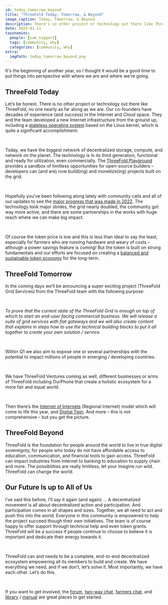 ```yaml
---
id: today_tomorrow_beyond
title: "ThreeFold Today, Tomorrow, & Beyond"
image_caption: Today, Tomorrow, & Beyond
description: There's no other project or technology out there like ThreeFold. Let's take a look at where we are and where we are going, together.
date: 2023-01-11
taxonomies:
  people: [sam_taggart]
  tags: [community, why]
  categories: [community, why]
extra:
  imgPath: today_tomorrow_beyond.png
---
```


It's the beginning of another year, so I thought it would be a good time to put things into perspective with where we are and where we're going.

## ThreeFold Today

Let’s be honest. There is no other project or technology out there like ThreeFold, no one nearly as far along as we are. Our co-founders have decades of experience (and success) in the Internet and Cloud space. They and the team developed a new Internet infrastructure from the ground up, including a [stateless operating system](https://library.threefold.me/info/threefold#/tfgrid/threefold__zos) based on the Linux kernel, which is quite a significant accomplishment.

<br>

Today, we have the biggest network of decentralized storage, compute, and network on the planet. The technology is in its third generation, functional and ready for utilization, even commercially. The [ThreeFold Playground](https://play.grid.tf) provides a sandbox of limitless opportunities for open-source builders – developers can (and are) now build(ing) and monetize(ing) projects built on the grid.

<br>

Hopefully you’ve been following along lately with community calls and all of our updates to see the [major progress that was made in 2022](https://forum.threefold.io/t/end-of-year-2022-community-call-recording/3636). The technology took major strides, the grid nearly doubled, the community got way more active, and there are some partnerships in the works with huge reach where we can make big impact.

<br>

Of course the token price is low and this is less than ideal to say the least, especially for farmers who are running hardware and weary of costs – although a power savings feature is coming! But the token is built on strong fundamentals and our efforts are focused on creating a [balanced and sustainable token economy](https://forum.threefold.io/t/a-new-financial-system-is-needed-for-a-better-future/3547) for the long-term.

## ThreeFold Tomorrow

In the coming days we’ll be announcing a super exciting project (ThreeFold Grid Services) from the ThreeFold team with the following purpose:

<br>

_To prove that the current state of the ThreeFold Grid is enough on top of which to start an end-user facing commercial business. We will release a suite of grid services with fiat gateways and we will also create content that explains in steps how to use the technical building blocks to put it all together to create your own solution / service._

<br>

Within Q1 we also aim to expose one or several partnerships with the potential to impact millions of people in emerging / developing countries.

<br>

We have ThreeFold Ventures coming as well, different businesses or arms of ThreeFold including OurPhone that create a holistic ecosystem for a more fair and equal world.

<br>

Then there’s the [Internet of Internets](https://threefold.io/blog/internet-of-internets/) (Regional Internet) model which will come to life this year, and [Digital Twin](https://www.threefold.io/blog/digital-twin/). And more – this is not comprehensive – but you get the picture.

## ThreeFold Beyond

ThreeFold is the foundation for people around the world to live in true digital sovereignty, for people who today do not have affordable access to education, communication, and financial tools to gain access. ThreeFold can impact industries from Internet to banking to education to supply chain and more. The possibilities are really limitless, let your imagine run wild. ThreeFold can change the world.

## Our Future Is up to All of Us

I’ve said this before, I’ll say it again (and again) … A decentralized movement is all about decentralized action and participation. And participation comes in all shapes and sizes. Together, we all need to act and push this into the world. Everyone in this community is empowered to help the project succeed though their own initiatives. The team is of course happy to offer support through technical help and even token grants. ThreeFold will be a success if people continue to choose to believe it is important and dedicate their energy towards it.

<br>

ThreeFold can and needs to be a complete, end-to-end decentralized ecosystem empowering all its members to build and create. We have everything we need, and if we don’t, let’s solve it. Most importantly, we have each other. Let’s do this.

<br>

If you want to get involved, the [forum](https://forum.threefold.io), [two-way chat](https://t.me/threefold), [farmers chat](https://t.me/threefoldfarmers), and [library](https://library.threefold.me/info/threefold) / [manual](https://library.threefold.me/info/manual/#/) are great places to get started.
